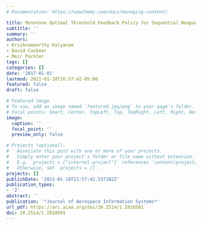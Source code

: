 ```yaml
---
# Documentation: https://wowchemy.com/docs/managing-content/

title: Monotone Optimal Threshold Feedback Policy for Sequential Weapon Target Assignment
subtitle: ''
summary: ''
authors:
- Krishnamoorthy Kalyanam
- David Casbeer
- Meir Pachter
tags: []
categories: []
date: '2017-01-01'
lastmod: 2021-01-18T16:57:42-05:00
featured: false
draft: false

# Featured image
# To use, add an image named `featured.jpg/png` to your page's folder.
# Focal points: Smart, Center, TopLeft, Top, TopRight, Left, Right, BottomLeft, Bottom, BottomRight.
image:
  caption: ''
  focal_point: ''
  preview_only: false

# Projects (optional).
#   Associate this post with one or more of your projects.
#   Simply enter your project's folder or file name without extension.
#   E.g. `projects = ["internal-project"]` references `content/project/deep-learning/index.md`.
#   Otherwise, set `projects = []`.
projects: []
publishDate: '2021-01-18T21:57:42.537102Z'
publication_types:
- '2'
abstract: ''
publication: '*Journal of Aerospace Information Systems*'
url_pdf: https://arc.aiaa.org/doi/10.2514/1.I010501
doi: 10.2514/1.I010501
---
```

